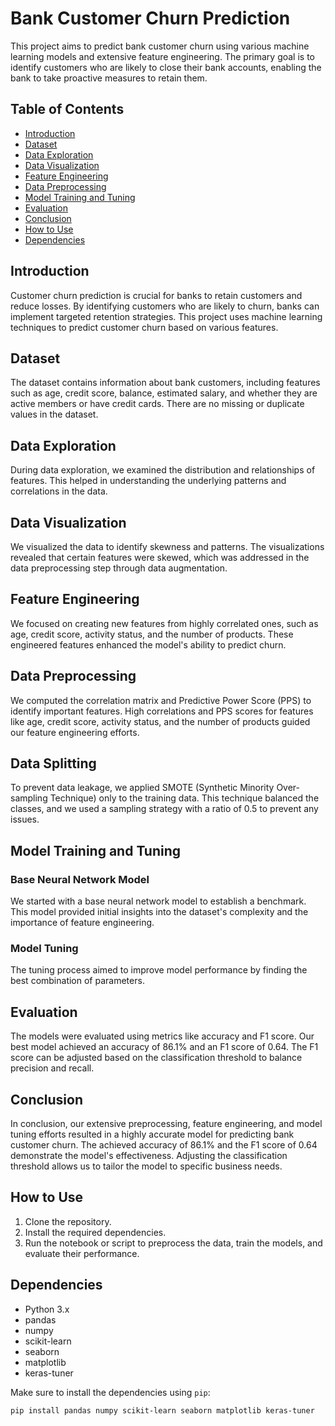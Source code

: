 # Bank Customer Churn Prediction

This project aims to predict bank customer churn using various machine learning models and extensive feature engineering. The primary goal is to identify customers who are likely to close their bank accounts, enabling the bank to take proactive measures to retain them.

## Table of Contents

- [Introduction](#introduction)
- [Dataset](#dataset)
- [Data Exploration](#data-exploration)
- [Data Visualization](#data-visualization)
- [Feature Engineering](#feature-engineering)
- [Data Preprocessing](#data-preprocessing)
- [Model Training and Tuning](#model-training-and-tuning)
- [Evaluation](#evaluation)
- [Conclusion](#conclusion)
- [How to Use](#how-to-use)
- [Dependencies](#dependencies)

## Introduction

Customer churn prediction is crucial for banks to retain customers and reduce losses. By identifying customers who are likely to churn, banks can implement targeted retention strategies. This project uses machine learning techniques to predict customer churn based on various features.

## Dataset

The dataset contains information about bank customers, including features such as age, credit score, balance, estimated salary, and whether they are active members or have credit cards. There are no missing or duplicate values in the dataset.

## Data Exploration

During data exploration, we examined the distribution and relationships of features. This helped in understanding the underlying patterns and correlations in the data.

## Data Visualization

We visualized the data to identify skewness and patterns. The visualizations revealed that certain features were skewed, which was addressed in the data preprocessing step through data augmentation.

## Feature Engineering

We focused on creating new features from highly correlated ones, such as age, credit score, activity status, and the number of products. These engineered features enhanced the model's ability to predict churn.

## Data Preprocessing

We computed the correlation matrix and Predictive Power Score (PPS) to identify important features. High correlations and PPS scores for features like age, credit score, activity status, and the number of products guided our feature engineering efforts.

## Data Splitting

To prevent data leakage, we applied SMOTE (Synthetic Minority Over-sampling Technique) only to the training data. This technique balanced the classes, and we used a sampling strategy with a ratio of 0.5 to prevent any issues.

## Model Training and Tuning

### Base Neural Network Model

We started with a base neural network model to establish a benchmark. This model provided initial insights into the dataset's complexity and the importance of feature engineering.

### Model Tuning

The tuning process aimed to improve model performance by finding the best combination of parameters.

## Evaluation

The models were evaluated using metrics like accuracy and F1 score. Our best model achieved an accuracy of 86.1% and an F1 score of 0.64. The F1 score can be adjusted based on the classification threshold to balance precision and recall.

## Conclusion

In conclusion, our extensive preprocessing, feature engineering, and model tuning efforts resulted in a highly accurate model for predicting bank customer churn. The achieved accuracy of 86.1% and the F1 score of 0.64 demonstrate the model's effectiveness. Adjusting the classification threshold allows us to tailor the model to specific business needs.

## How to Use

1. Clone the repository.
2. Install the required dependencies.
3. Run the notebook or script to preprocess the data, train the models, and evaluate their performance.

## Dependencies

- Python 3.x
- pandas
- numpy
- scikit-learn
- seaborn
- matplotlib
- keras-tuner

Make sure to install the dependencies using `pip`:

```sh
pip install pandas numpy scikit-learn seaborn matplotlib keras-tuner
